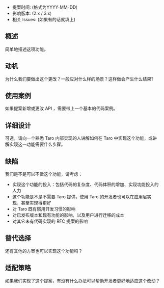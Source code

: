 - 提案时间: (格式为YYYY-MM-DD)
- 影响版本: (2.x / 3.x)
- 相关 Issues: (如果有的话就填上)

## 概述

简单地描述这项功能。

## 动机

为什么我们要做出这个更改？一般应对什么样的场景？这样做会产生什么结果?

## 使用案例

如果提案新增或更改 API ，需要带上一个基本的代码案例。

## 详细设计

可选，请向一个熟悉 Taro 内部实现的人讲解如何在 Taro 中实现这个功能，或讲解实现这一功能需要什么步骤。

## 缺陷

我们是不是可以不做这个功能，请考虑：

- 实现这个功能的投入：包括代码的复杂度、代码体积的增加、实现功能投入的人力
- 这个功能是不是不需要 Taro 提供，使用 Taro 的开发者也可以在应用层实现，甚至实现得更好
- 对 Taro 既有惯用开发习惯的影响
- 对已发布版本和现有功能的影响，以及用户进行迁移的成本
- 对其它未有代码实现的 RFC 提案的影响

## 替代选择

还有其他的方案也可以实现这个功能吗？


## 适配策略

如果我们实现了这个提案，有没有什么办法可以帮助开发者更好地适应这个改动？